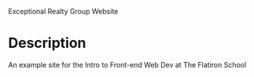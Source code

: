Exceptional Realty Group Website

# Description

An example site for the Intro to Front-end Web Dev at The Flatiron School